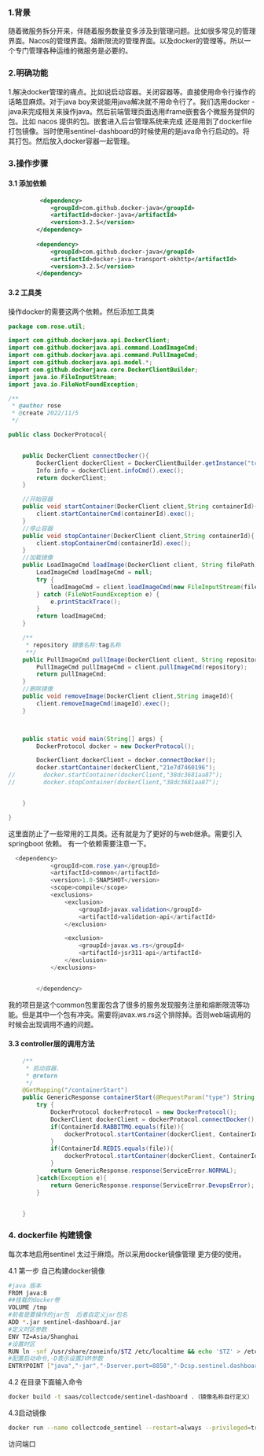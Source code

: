 ﻿### 1.背景
随着微服务拆分开来，伴随着服务数量变多涉及到管理问题。比如很多常见的管理界面。Nacos的管理界面。熔断限流的管理界面。以及docker的管理等。所以一个专门管理各种运维的微服务是必要的。
### 2.明确功能
1.解决docker管理的痛点。比如说启动容器。关闭容器等。直接使用命令行操作的话略显麻烦。对于java boy来说能用java解决就不用命令行了。我们选用docker -java来完成相关来操作java。然后前端管理页面选用iframe嵌套各个微服务提供的包。比如 nacos 提供的包。嵌套进入后台管理系统来完成
还是用到了dockerfile 打包镜像。当时使用sentinel-dashboard的时候使用的是java命令行启动的。将其打包。然后放入docker容器一起管理。
### 3.操作步骤
#### 3.1 添加依赖

```xml
    	 <dependency>
            <groupId>com.github.docker-java</groupId>
            <artifactId>docker-java</artifactId>
            <version>3.2.5</version>
        </dependency>
        
        <dependency>
            <groupId>com.github.docker-java</groupId>
            <artifactId>docker-java-transport-okhttp</artifactId>
            <version>3.2.5</version>
        </dependency>

```
#### 3.2 工具类
操作docker的需要这两个依赖。然后添加工具类


```java
package com.rose.util;

import com.github.dockerjava.api.DockerClient;
import com.github.dockerjava.api.command.LoadImageCmd;
import com.github.dockerjava.api.command.PullImageCmd;
import com.github.dockerjava.api.model.*;
import com.github.dockerjava.core.DockerClientBuilder;
import java.io.FileInputStream;
import java.io.FileNotFoundException;

/**
 * @author rose
 * @create 2022/11/5
 */

public class DockerProtocol{


    public DockerClient connectDocker(){
        DockerClient dockerClient = DockerClientBuilder.getInstance("tcp://192.168.56.20:2375").build();
        Info info = dockerClient.infoCmd().exec();
        return dockerClient;
    }

    //开始容器
    public void startContainer(DockerClient client,String containerId){
        client.startContainerCmd(containerId).exec();
    }
    //停止容器
    public void stopContainer(DockerClient client,String containerId){
        client.stopContainerCmd(containerId).exec();
    }
    //加载镜像
    public LoadImageCmd loadImage(DockerClient client, String filePath){
        LoadImageCmd loadImageCmd = null;
        try {
            loadImageCmd = client.loadImageCmd(new FileInputStream(filePath));
        } catch (FileNotFoundException e) {
            e.printStackTrace();
        }
        return loadImageCmd;
    }

    /**
     * repository 镜像名称:tag名称
     **/
    public PullImageCmd pullImage(DockerClient client, String repository){
        PullImageCmd pullImageCmd = client.pullImageCmd(repository);
        return pullImageCmd;
    }
    //删除镜像
    public void removeImage(DockerClient client,String imageId){
        client.removeImageCmd(imageId).exec();
    }



    public static void main(String[] args) {
        DockerProtocol docker = new DockerProtocol();

        DockerClient dockerClient = docker.connectDocker();
        docker.startContainer(dockerClient,"21e7d7460196");
//        docker.startContainer(dockerClient,"38dc3681aa87");
//        docker.stopContainer(dockerClient,"38dc3681aa87");


    }

}
```
这里面防止了一些常用的工具类。还有就是为了更好的与web继承。需要引入springboot 依赖。
有一个依赖需要注意一下。

```java
  <dependency>
            <groupId>com.rose.yan</groupId>
            <artifactId>common</artifactId>
            <version>1.0-SNAPSHOT</version>
            <scope>compile</scope>
            <exclusions>
                <exclusion>
                    <groupId>javax.validation</groupId>
                    <artifactId>validation-api</artifactId>
                </exclusion>

                <exclusion>
                    <groupId>javax.ws.rs</groupId>
                    <artifactId>jsr311-api</artifactId>
                </exclusion>
            </exclusions>


        </dependency>
```
我的项目是这个common包里面包含了很多的服务发现服务注册和熔断限流等功能。但是其中一个包有冲突。需要将javax.ws.rs这个排除掉。否则web端调用的时候会出现调用不通的问题。
#### 3.3 controller层的调用方法

```java
    /**
     * 启动容器.
     * @return
     */
    @GetMapping("/containerStart")
    public GenericResponse containerStart(@RequestParam("type") String file) {
        try {
            DockerProtocol dockerProtocol = new DockerProtocol();
            DockerClient dockerClient = dockerProtocol.connectDocker();
            if(ContainerId.RABBITMQ.equals(file)){
                dockerProtocol.startContainer(dockerClient, ContainerId.RABBIT_ID);
            }
            if(ContainerId.REDIS.equals(file)){
                dockerProtocol.startContainer(dockerClient, ContainerId.REDIS_ID);
            }
            return GenericResponse.response(ServiceError.NORMAL);
        }catch(Exception e){
            return GenericResponse.response(ServiceError.DevopsError);
        }


    }
```

### 4. dockerfile 构建镜像
每次本地启用sentinel 太过于麻烦。所以采用docker镜像管理 更方便的使用。

4.1 第一步 自己构建docker镜像

```bash
#java 版本
FROM java:8
##挂载的docker卷
VOLUME /tmp
#前者是要操作的jar包  后者自定义jar包名
ADD *.jar sentinel-dashboard.jar
#定义时区参数
ENV TZ=Asia/Shanghai
#设置时区
RUN ln -snf /usr/share/zoneinfo/$TZ /etc/localtime && echo '$TZ' > /etc/timezone
#配置启动命令,-D表示设置JVM参数
ENTRYPOINT ["java","-jar","-Dserver.port=8858","-Dcsp.sentinel.dashboard.server=172.18.181.35:8858","-Dproject.name=sentinel-dashboard","/sentinel-dashboard.jar"]
```
4.2 在目录下面输入命令

```bash
docker build -t saas/collectcode/sentinel-dashboard .（镜像名称自行定义）
```


4.3启动镜像

```bash
docker run --name collectcode_sentinel --restart=always --privileged=true -p 8858:8858 -d saas/collectcode/sentinel-dashboard
```
访问端口


                                                                                                                                                                                                                                                                                                                                                                                                                                                                                                                                                                                                                                                                                                                                                                                                                                                                                                                                                                                                                                                                                                                                                                                                                                                                                                                                                             
